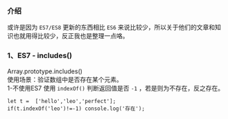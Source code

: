 ### 介绍
或许是因为 `ES7/ES8` 更新的东西相比 `ES6` 来说比较少，所以关于他们的文章和知识也就用得比较少，反正我也是整理一点咯。  

### 1、ES7 - includes()
Array.prototype.includes()  
使用场景：验证数组中是否存在某个元素。  
1-不使用ES7   使用 `indexOf()` 判断返回值是否 `-1` ，若是则为不存在，反之存在。
```
let t =  ['hello','leo','perfect'];
if(t.indexOf('leo')!=-1) console.log('存在');
```
